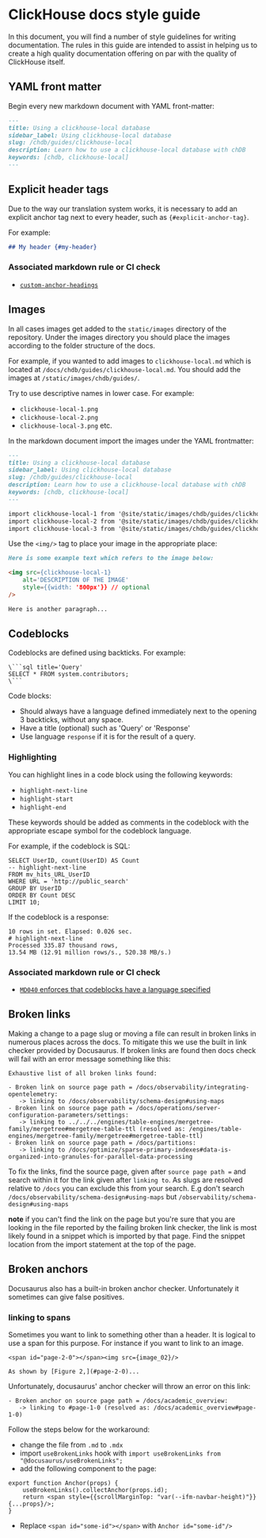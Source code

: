 # ClickHouse docs style guide

In this document, you will find a number of style guidelines for writing documentation.
The rules in this guide are intended to assist in helping us to create a high
quality documentation offering on par with the quality of ClickHouse itself.

## YAML front matter

Begin every new markdown document with YAML front-matter:

```markdown
---
title: Using a clickhouse-local database
sidebar_label: Using clickhouse-local database
slug: /chdb/guides/clickhouse-local
description: Learn how to use a clickhouse-local database with chDB
keywords: [chdb, clickhouse-local]
---
```

## Explicit header tags

Due to the way our translation system works, it is necessary to add an explicit
anchor tag next to every header, such as `{#explicit-anchor-tag}`.

For example:

```markdown
## My header {#my-header}
```

### Associated markdown rule or CI check
- [`custom-anchor-headings`](/scripts/.markdownlint-cli2.yaml)

## Images

In all cases images get added to the `static/images` directory of the repository.
Under the images directory you should place the images according to the folder
structure of the docs.

For example, if you wanted to add images to `clickhouse-local.md` which is 
located at `/docs/chdb/guides/clickhouse-local.md`. You should add the 
images at `/static/images/chdb/guides/`.

Try to use descriptive names in lower case. For example:
- `clickhouse-local-1.png`
- `clickhouse-local-2.png`
- `clickhouse-local-3.png` etc.

In the markdown document import the images under the YAML frontmatter:

```markdown
---
title: Using a clickhouse-local database
sidebar_label: Using clickhouse-local database
slug: /chdb/guides/clickhouse-local
description: Learn how to use a clickhouse-local database with chDB
keywords: [chdb, clickhouse-local]
---

import clickhouse-local-1 from '@site/static/images/chdb/guides/clickhouse-local-1.png'
import clickhouse-local-2 from '@site/static/images/chdb/guides/clickhouse-local-2.png'
import clickhouse-local-3 from '@site/static/images/chdb/guides/clickhouse-local-3.png'
```

Use the `<img/>` tag to place your image in the appropriate place:

```markdown
Here is some example text which refers to the image below:

<img src={clickhouse-local-1}
    alt='DESCRIPTION OF THE IMAGE'
    style={{width: '800px'}} // optional
/>

Here is another paragraph...
```

## Codeblocks

Codeblocks are defined using backticks. For example:

```text
\```sql title='Query'
SELECT * FROM system.contributors;
\```
```

Code blocks:
- Should always have a language defined immediately next to the opening 3
  backticks, without any space.
- Have a title (optional) such as 'Query' or 'Response'
- Use language `response` if it is for the result of a query.

### Highlighting

You can highlight lines in a code block using the following keywords:

- `highlight-next-line` 
- `highlight-start`
- `highlight-end`

These keywords should be added as comments in the codeblock with the appropriate
escape symbol for the codeblock language. 

For example, if the codeblock is SQL:

```text
SELECT UserID, count(UserID) AS Count
-- highlight-next-line
FROM mv_hits_URL_UserID
WHERE URL = 'http://public_search'
GROUP BY UserID
ORDER BY Count DESC
LIMIT 10;
```

If the codeblock is a response: 

```text
10 rows in set. Elapsed: 0.026 sec.
# highlight-next-line
Processed 335.87 thousand rows,
13.54 MB (12.91 million rows/s., 520.38 MB/s.)
```

### Associated markdown rule or CI check

- [`MD040` enforces that codeblocks have a language specified](/scripts/.markdownlint-cli2.yaml)

## Broken links

Making a change to a page slug or moving a file can result in broken links in
numerous places across the docs. To mitigate this we use the built in link checker
provided by Docusaurus. If broken links are found then docs check will fail with
an error message something like this:

```text
Exhaustive list of all broken links found:

- Broken link on source page path = /docs/observability/integrating-opentelemetry:
   -> linking to /docs/observability/schema-design#using-maps
- Broken link on source page path = /docs/operations/server-configuration-parameters/settings:
   -> linking to ../../../engines/table-engines/mergetree-family/mergetree#mergetree-table-ttl (resolved as: /engines/table-engines/mergetree-family/mergetree#mergetree-table-ttl)
- Broken link on source page path = /docs/partitions:
   -> linking to /docs/optimize/sparse-primary-indexes#data-is-organized-into-granules-for-parallel-data-processing
```

To fix the links, find the source page, given after `source page path =` and search within it for the
link given after `linking to`. As slugs are resolved relative to `/docs` you can exclude this from your
search. E.g don't search `/docs/observability/schema-design#using-maps` but `/observability/schema-design#using-maps`

**note** if you can't find the link on the page but you're sure that you are looking in the file 
reported by the failing broken link checker, the link is most likely found in a snippet which is
imported by that page. Find the snippet location from the import statement at the top of the page.

## Broken anchors

Docusaurus also has a built-in broken anchor checker. Unfortunately it sometimes
can give false positives.

### linking to spans

Sometimes you want to link to something other than a header. It is logical to 
use a span for this purpose. For instance if you want to link to an image.

```
<span id="page-2-0"></span><img src={image_02}/>

As shown by [Figure 2,](#page-2-0)...
```

Unfortunately, docusaurus' anchor checker will throw an error on this link:

```response
- Broken anchor on source page path = /docs/academic_overview:
   -> linking to #page-1-0 (resolved as: /docs/academic_overview#page-1-0)
```

Follow the steps below for the workaround:

- change the file from `.md` to `.mdx`
- import `useBrokenLinks` hook with `import useBrokenLinks from "@docusaurus/useBrokenLinks";`
- add the following component to the page:

```
export function Anchor(props) {
    useBrokenLinks().collectAnchor(props.id);
    return <span style={{scrollMarginTop: "var(--ifm-navbar-height)"}} {...props}/>;
}
```
- Replace `<span id="some-id"></span>` with `Anchor id="some-id"/>`


